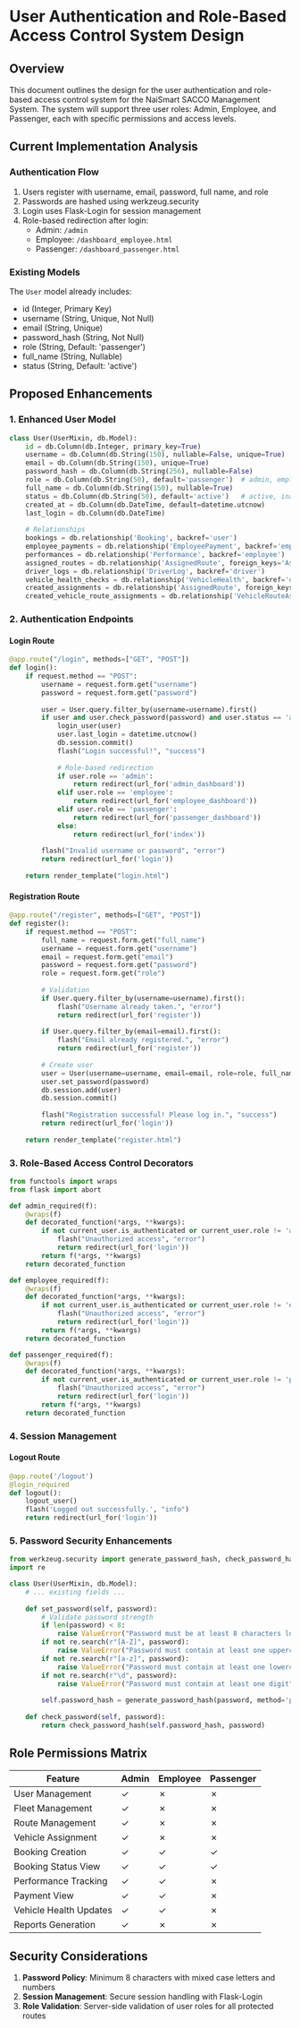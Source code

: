 # User Authentication and Role-Based Access Control System Design

## Overview
This document outlines the design for the user authentication and role-based access control system for the NaiSmart SACCO Management System. The system will support three user roles: Admin, Employee, and Passenger, each with specific permissions and access levels.

## Current Implementation Analysis

### Authentication Flow
1. Users register with username, email, password, full name, and role
2. Passwords are hashed using werkzeug.security
3. Login uses Flask-Login for session management
4. Role-based redirection after login:
   - Admin: `/admin`
   - Employee: `/dashboard_employee.html`
   - Passenger: `/dashboard_passenger.html`

### Existing Models
The `User` model already includes:
- id (Integer, Primary Key)
- username (String, Unique, Not Null)
- email (String, Unique)
- password_hash (String, Not Null)
- role (String, Default: 'passenger')
- full_name (String, Nullable)
- status (String, Default: 'active')

## Proposed Enhancements

### 1. Enhanced User Model
```python
class User(UserMixin, db.Model):
    id = db.Column(db.Integer, primary_key=True)
    username = db.Column(db.String(150), nullable=False, unique=True)
    email = db.Column(db.String(150), unique=True)
    password_hash = db.Column(db.String(256), nullable=False)
    role = db.Column(db.String(50), default='passenger')  # admin, employee, passenger
    full_name = db.Column(db.String(150), nullable=True)
    status = db.Column(db.String(50), default='active')   # active, inactive, suspended
    created_at = db.Column(db.DateTime, default=datetime.utcnow)
    last_login = db.Column(db.DateTime)
    
    # Relationships
    bookings = db.relationship('Booking', backref='user')
    employee_payments = db.relationship('EmployeePayment', backref='employee')
    performances = db.relationship('Performance', backref='employee')
    assigned_routes = db.relationship('AssignedRoute', foreign_keys='AssignedRoute.employee_id', backref='employee')
    driver_logs = db.relationship('DriverLog', backref='driver')
    vehicle_health_checks = db.relationship('VehicleHealth', backref='driver')
    created_assignments = db.relationship('AssignedRoute', foreign_keys='AssignedRoute.created_by', backref='creator')
    created_vehicle_route_assignments = db.relationship('VehicleRouteAssignment', foreign_keys='VehicleRouteAssignment.assigned_by', backref='admin')
```

### 2. Authentication Endpoints

#### Login Route
```python
@app.route("/login", methods=["GET", "POST"])
def login():
    if request.method == "POST":
        username = request.form.get("username")
        password = request.form.get("password")
        
        user = User.query.filter_by(username=username).first()
        if user and user.check_password(password) and user.status == 'active':
            login_user(user)
            user.last_login = datetime.utcnow()
            db.session.commit()
            flash("Login successful!", "success")
            
            # Role-based redirection
            if user.role == 'admin':
                return redirect(url_for('admin_dashboard'))
            elif user.role == 'employee':
                return redirect(url_for('employee_dashboard'))
            elif user.role == 'passenger':
                return redirect(url_for('passenger_dashboard'))
            else:
                return redirect(url_for('index'))
        
        flash("Invalid username or password", "error")
        return redirect(url_for('login'))
    
    return render_template("login.html")
```

#### Registration Route
```python
@app.route("/register", methods=["GET", "POST"])
def register():
    if request.method == "POST":
        full_name = request.form.get("full_name")
        username = request.form.get("username")
        email = request.form.get("email")
        password = request.form.get("password")
        role = request.form.get("role")
        
        # Validation
        if User.query.filter_by(username=username).first():
            flash("Username already taken.", "error")
            return redirect(url_for('register'))
        
        if User.query.filter_by(email=email).first():
            flash("Email already registered.", "error")
            return redirect(url_for('register'))
        
        # Create user
        user = User(username=username, email=email, role=role, full_name=full_name)
        user.set_password(password)
        db.session.add(user)
        db.session.commit()
        
        flash("Registration successful! Please log in.", "success")
        return redirect(url_for('login'))
    
    return render_template("register.html")
```

### 3. Role-Based Access Control Decorators

```python
from functools import wraps
from flask import abort

def admin_required(f):
    @wraps(f)
    def decorated_function(*args, **kwargs):
        if not current_user.is_authenticated or current_user.role != 'admin':
            flash("Unauthorized access", "error")
            return redirect(url_for('login'))
        return f(*args, **kwargs)
    return decorated_function

def employee_required(f):
    @wraps(f)
    def decorated_function(*args, **kwargs):
        if not current_user.is_authenticated or current_user.role != 'employee':
            flash("Unauthorized access", "error")
            return redirect(url_for('login'))
        return f(*args, **kwargs)
    return decorated_function

def passenger_required(f):
    @wraps(f)
    def decorated_function(*args, **kwargs):
        if not current_user.is_authenticated or current_user.role != 'passenger':
            flash("Unauthorized access", "error")
            return redirect(url_for('login'))
        return f(*args, **kwargs)
    return decorated_function
```

### 4. Session Management

#### Logout Route
```python
@app.route('/logout')
@login_required
def logout():
    logout_user()
    flash('Logged out successfully.', "info")
    return redirect(url_for('login'))
```

### 5. Password Security Enhancements

```python
from werkzeug.security import generate_password_hash, check_password_hash
import re

class User(UserMixin, db.Model):
    # ... existing fields ...
    
    def set_password(self, password):
        # Validate password strength
        if len(password) < 8:
            raise ValueError("Password must be at least 8 characters long")
        if not re.search(r"[A-Z]", password):
            raise ValueError("Password must contain at least one uppercase letter")
        if not re.search(r"[a-z]", password):
            raise ValueError("Password must contain at least one lowercase letter")
        if not re.search(r"\d", password):
            raise ValueError("Password must contain at least one digit")
        
        self.password_hash = generate_password_hash(password, method='pbkdf2:sha256', salt_length=12)
    
    def check_password(self, password):
        return check_password_hash(self.password_hash, password)
```

## Role Permissions Matrix

| Feature | Admin | Employee | Passenger |
|---------|-------|----------|-----------|
| User Management | ✓ | ✗ | ✗ |
| Fleet Management | ✓ | ✗ | ✗ |
| Route Management | ✓ | ✗ | ✗ |
| Vehicle Assignment | ✓ | ✗ | ✗ |
| Booking Creation | ✓ | ✓ | ✓ |
| Booking Status View | ✓ | ✓ | ✓ |
| Performance Tracking | ✓ | ✓ | ✗ |
| Payment View | ✓ | ✓ | ✗ |
| Vehicle Health Updates | ✓ | ✓ | ✗ |
| Reports Generation | ✓ | ✗ | ✗ |

## Security Considerations

1. **Password Policy**: Minimum 8 characters with mixed case letters and numbers
2. **Session Management**: Secure session handling with Flask-Login
3. **Role Validation**: Server-side validation of user roles for all protected routes
